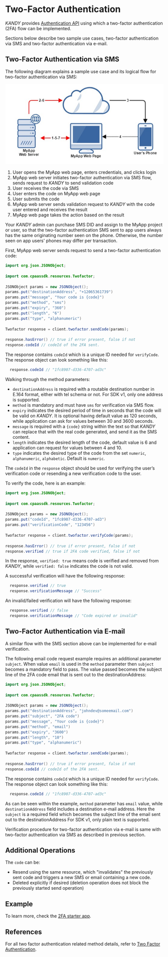 # Two-Factor Authentication
$KANDY$ provides [Authentication API](/developer/references/java/1.0.0#twofactor-send-code) using which a two-factor authentication (2FA) flow can be implemented.

Sections below describe two sample use cases, two-factor authentication via SMS and two-factor authentication via e-mail.

## Two-Factor Authentication via SMS
The following diagram explains a sample use case and its logical flow for two-factor authentication via SMS:

![2FA via SMS flow](2fa-flow.png)

1. User opens the MyApp web page, enters credentials, and clicks login
2. MyApp web server initiates two-factor authentication via SMS flow, sends request to $KANDY$ to send validation code
3. User receives the code via SMS
4. User enters the code on MyApp web page
5. User submits the code
6. MyApp web server sends validation request to $KANDY$ with the code user entered and receives the result
7. MyApp web page takes the action based on the result

Your $KANDY$ admin can purchase SMS DID and assign to the MyApp project or user, so that the two-factor authentication SMS sent to app users always has the same originating number seen on the phone. Otherwise, the number seen on app users' phones may differ per transaction.

First, MyApp web server sends request to send a two-factor authentication code:

```java
import org.json.JSONObject;

import com.cpaassdk.resources.Twofactor;

JSONObject params = new JSONObject();
params.put("destinationAddress", "+12065361739")
params.put("message", "Your code is {code}")
params.put("method", "sms")
params.put("expiry", "360")
params.put("length", "6")
params.put("type", "alphanumeric")

Twofactor response = client.twofactor.sendCode(params);

response.hasError() // true if error present, false if not
response.codeId // codeId of the 2FA sent.
```
The response contains `codeId` which is a unique ID needed for `verifyCode`. The response object can look something like this:

```java
  response.codeId // "1fc8907-d336-4707-ad3c"
```

Walking through the method parameters:

+ `destinationAddress` is required with a routable destination number in E.164 format, either with tel schema or not. For SDK v1, only one address is supported.
+ `method` is mandatory and must have `sms` for verification via SMS flow.
+ `expiry` indicates the desired period of time in seconds that the code will be valid on $KANDY$. It is optional having default value as 120 seconds, while application can ask for values between 30 and 3600 seconds.
+ `message` is required with a `{code}` string within the text so that $KANDY$ can replace that with the real code generated, and send it as the SMS content.
+ `length` indicates the desired length of the code, default value is 6 and application can request for values between 4 and 10.
+ `type` indicates the desired type of the code from the set `numeric`, `alphanumeric`, `alphabetic`. Default is `numeric`.

The `codeId` in the `response` object should be used for verifying the user’s verification code or resending a new verification code to the user.

To verify the code, here is an example:

```java
import org.json.JSONObject;

import com.cpaassdk.resources.Twofactor;

JSONObject params = new JSONObject();
params.put("codeId", "1fc8907-d336-4707-ad3")
params.put("verificationCode", "123456")

Twofactor response = client.twofactor.verifyCode(params);

response.hasError() // true if error present, false if not
response.verified // true if 2FA code verified, false if not
```

In the response, `verified: true` means code is verified and removed from $KANDY$, while `verified: false` indicates the code is not valid.

A successful verification will have the following response:
```java
  response.verified // true
  response.verificationMessage // "Success"
```
An invalid/failed verification will have the following response:
```java
  response.verified // false
  response.verificationMessage // "Code expired or invalid"
```

## Two-Factor Authentication via E-mail
A similar flow with the SMS section above can be implemented for e-mail verification.

The following email code request example requires an additional parameter `subject`. When value `email` is used in the `method` parameter then `subject` becomes a mandatory field to pass. The value passed becomes the subject line of the 2FA code email that is sent out to the destinationAddress:


```java
import org.json.JSONObject;

import com.cpaassdk.resources.Twofactor;

JSONObject params = new JSONObject();
params.put("destinationAddress", "johndev@someemail.com")
params.put("subject", "2FA code")
params.put("message", "Your code is {code}")
params.put("method", "email")
params.put("expiry", "3600")
params.put("length", "10")
params.put("type", "alphanumeric")

Twofactor response = client.twofactor.sendCode(params);

response.hasError() // true if error present, false if not
response.codeId // codeId of the 2FA sent.
```

The response contains `codeId` which is a unique ID needed for `verifyCode`. The response object can look something like this:
```java
  response.codeId // "1fc8907-d336-4707-ad3c"
```

As can be seen within the example, `method` parameter has `email` value, while `destinationAddress` field includes a destination e-mail address. Here the `subject` is a required field which becomes the subject line of the email sent out to the destinationAddress For SDK v1, only plain text is supported.

Verification procedure for two-factor authentication via e-mail is same with two-factor authentication via SMS as described in previous section.

## Additional Operations
The `code` can be:

+ Resend using the same resource, which "invalidates" the previously sent code and triggers a new SMS or email containing a new code.
+ Deleted explicitly if desired (deletion operation does not block the previously started send operation)

## Example
To learn more, check the [2FA starter app](https://github.com/Kandy-IO/kandy-cpaas-java-sdk/tree/v1.0.0/examples/2fa).

## References
For all two factor authentication related method details, refer to [Two Factor Authentication](/developer/references/java/1.0.0#twofactor-send-code).
